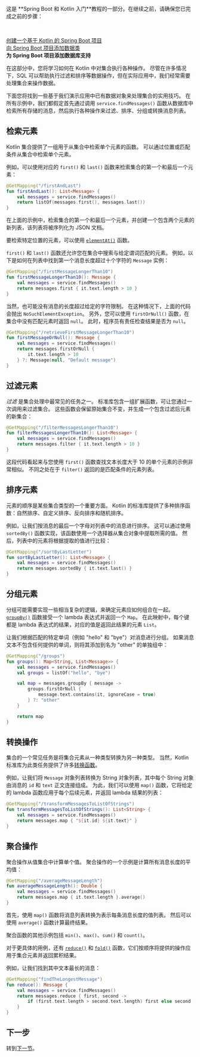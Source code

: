 [//]: # (title: 在 Spring Boot 项目中处理集合)

<tldr>
    <p>这是 **Spring Boot 和 Kotlin 入门**教程的一部分。在继续之前，请确保您已完成之前的步骤：</p><br/>
    <p><a href="jvm-create-project-with-spring-boot.md">创建一个基于 Kotlin 的 Spring Boot 项目</a><br/><a href="jvm-spring-boot-add-data-class.md">向 Spring Boot 项目添加数据类</a><br/><strong>为 Spring Boot 项目添加数据库支持</strong><br/></p>
</tldr>

在这部分中，您将学习如何在 Kotlin 中对集合执行各种操作。
尽管在许多情况下，SQL 可以帮助执行过滤和排序等数据操作，但在实际应用中，我们经常需要处理集合来操作数据。

下面您将找到一些基于我们演示应用中已有数据对象来处理集合的实用技巧。
在所有示例中，我们都假定首先通过调用 `service.findMessages()` 函数从数据库中检索所有存储的消息，然后执行各种操作来过滤、排序、分组或转换消息列表。

## 检索元素

Kotlin 集合提供了一组用于从集合中检索单个元素的函数。
可以通过位置或匹配条件从集合中检索单个元素。

例如，可以使用对应的 `first()` 和 `last()` 函数来检索集合的第一个和最后一个元素：

```kotlin
@GetMapping("/firstAndLast")
fun firstAndLast(): List<Message> {
    val messages = service.findMessages()
    return listOf(messages.first(), messages.last())
}
```

在上面的示例中，检索集合的第一个和最后一个元素，并创建一个包含两个元素的新列表，该列表将被序列化为 JSON 文档。

要检索特定位置的元素，可以使用 [`elementAt()`](https://kotlinlang.org/api/latest/jvm/stdlib/kotlin.collections/element-at.html) 函数。

`first()` 和 `last()` 函数还允许您在集合中搜索与给定谓词匹配的元素。
例如，以下是如何在列表中找到第一个消息长度超过十个字符的 `Message` 实例：

```kotlin
@GetMapping("/firstMessageLongerThan10")
fun firstMessageLongerThan10(): Message {
    val messages = service.findMessages()
    return messages.first { it.text.length > 10 }
}
```

当然，也可能没有消息的长度超过给定的字符限制。
在这种情况下，上面的代码会抛出 `NoSuchElementException`。
另外，您可以使用 `firstOrNull()` 函数，在集合中没有匹配元素时返回 `null`。
此时，程序员有责任检查结果是否为 `null`。

```kotlin
@GetMapping("/retrieveFirstMessageLongerThan10")
fun firstMessageOrNull(): Message {
    val messages = service.findMessages()
    return messages.firstOrNull { 
        it.text.length > 10 
    } ?: Message(null, "Default message")
}

```

## 过滤元素

_过滤_ 是集合处理中最常见的任务之一。
标准库包含一组扩展函数，可让您通过一次调用来过滤集合。
这些函数会保留原始集合不变，并生成一个包含过滤后元素的新集合：

```kotlin
@GetMapping("/filterMessagesLongerThan10")
fun filterMessagesLongerThan10(): List<Message> {
    val messages = service.findMessages()
    return messages.filter { it.text.length > 10 }
}
```

这段代码看起来与您使用 `first()` 函数查找文本长度大于 10 的单个元素的示例非常相似。
不同之处在于 `filter()` 返回的是匹配条件的元素列表。

## 排序元素

元素的顺序是某些集合类型的一个重要方面。
Kotlin 的标准库提供了多种排序函数：自然排序、自定义排序、反向排序和随机排序。

例如，让我们按消息的最后一个字母对列表中的消息进行排序。
这可以通过使用 `sortedBy()` 函数实现，该函数使用一个选择器从集合对象中提取所需的值。
然后，列表中的元素将根据提取的值进行比较：

```kotlin
@GetMapping("/sortByLastLetter")
fun sortByLastLetter(): List<Message> {
    val messages = service.findMessages()
    return messages.sortedBy { it.text.last() }
}
```

## 分组元素

分组可能需要实现一些相当复杂的逻辑，来确定元素应如何组合在一起。
[`groupBy()`](https://kotlinlang.org/api/latest/jvm/stdlib/kotlin.collections/group-by.html) 函数接受一个 lambda 表达式并返回一个 `Map`。
在此映射中，每个键都是 lambda 表达式的结果，对应的值是返回此结果的元素 `List`。

让我们根据匹配的特定单词（例如 "hello" 和 "bye"）对消息进行分组。
如果消息文本不包含任何提供的单词，则将其添加到名为 "other" 的单独组中：

```kotlin
@GetMapping("/groups")
fun groups(): Map<String, List<Message>> {
    val messages = service.findMessages()
    val groups = listOf("hello", "bye")

    val map = messages.groupBy { message ->
        groups.firstOrNull {
            message.text.contains(it, ignoreCase = true)
        } ?: "other"
    }

    return map
}
```

## 转换操作

集合的一个常见任务是将集合元素从一种类型转换为另一种类型。
当然，Kotlin 标准库为此类任务提供了许多[转换函数](collection-transformations.md)。

例如，让我们将 `Message` 对象列表转换为 String 对象列表，其中每个 String 对象由消息的 `id` 和 `text` 正文连接组成。
为此，我们可以使用 `map()` 函数，它将给定的 lambda 函数应用于每个后续元素，并返回 lambda 结果的列表：

```kotlin
@GetMapping("/transformMessagesToListOfStrings")
fun transformMessagesToListOfStrings(): List<String> {
    val messages = service.findMessages()
    return messages.map { "${it.id} ${it.text}" }
}
```

## 聚合操作

聚合操作从值集合中计算单个值。
聚合操作的一个示例是计算所有消息长度的平均值：

```kotlin
@GetMapping("/averageMessageLength")
fun averageMessageLength(): Double {
    val messages = service.findMessages()
    return messages.map { it.text.length }.average()
}
```

首先，使用 `map()` 函数将消息列表转换为表示每条消息长度的值列表。
然后可以使用 `average()` 函数计算最终结果。

聚合函数的其他示例包括 `min()`、`max()`、`sum()` 和 `count()`。

对于更具体的用例，还有 [`reduce()`](https://kotlinlang.org/api/latest/jvm/stdlib/kotlin.collections/reduce.html) 和 [`fold()`](https://kotlinlang.org/api/latest/jvm/stdlib/kotlin.collections/fold.html) 函数，它们按顺序将提供的操作应用于集合元素并返回累积结果。

例如，让我们找到其中文本最长的消息：

```kotlin
@GetMapping("findTheLongestMessage")
fun reduce(): Message {
    val messages = service.findMessages()
    return messages.reduce { first, second ->
        if (first.text.length > second.text.length) first else second
    }
}
```

## 下一步

转到[下一节](jvm-spring-boot-using-crudrepository.md)。